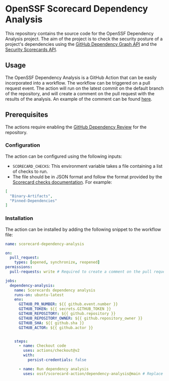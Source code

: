 # OpenSSF Scorecard Dependency Analysis

This repository contains the source code for the OpenSSF Dependency Analysis project. The aim of the project is to check the security posture of a project's dependencies using the [GitHub Dependency Graph API](https://docs.github.com/en/rest/dependency-graph/dependency-review?apiVersion=2022-11-28#get-a-diff-of-the-dependencies-between-commits) and the [Security Scorecards API](https://api.securityscorecards.dev).

## Usage
The OpenSSF Dependency Analysis is a GitHub Action that can be easily incorporated into a workflow. 
The workflow can be triggered on a pull request event. 
The action will run on the latest commit on the default branch of the repository, and will create a comment on the pull request with the results of the analysis. 
An example of the comment can be found [here](https://github.com/ossf-tests/vulpy/pull/2#issuecomment-1442310469).

## Prerequisites
The actions require enabling the [GitHub Dependency Review](https://docs.github.com/en/code-security/supply-chain-security/understanding-your-software-supply-chain/about-dependency-review) for the repository.

### Configuration
The action can be configured using the following inputs:

- `SCORECARD_CHECKS`: This environment variable takes a file containing a list of checks to run. 
- The file should be in JSON format and follow the format provided by the [Scorecard checks documentation](https://github.com/ossf/scorecard/blob/main/docs/checks.md). For example:
```json
[
  "Binary-Artifacts",
  "Pinned-Dependencies"
] 
```

### Installation
The action can be installed by adding the following snippet to the workflow file:
```yaml
name: scorecard-dependency-analysis

on:
  pull_request:
    types: [opened, synchronize, reopened]
permissions:
  pull-requests: write # Required to create a comment on the pull request.

jobs:
  dependency-analysis:
    name: Scorecards dependency analysis
    runs-on: ubuntu-latest
    env:
      GITHUB_PR_NUMBER: ${{ github.event.number }}
      GITHUB_TOKEN: ${{ secrets.GITHUB_TOKEN }}
      GITHUB_REPOSITORY: ${{ github.repository }}
      GITHUB_REPOSITORY_OWNER: ${{ github.repository_owner }}
      GITHUB_SHA: ${{ github.sha }}
      GITHUB_ACTOR: ${{ github.actor }}


    steps:
      - name: Checkout code
        uses: actions/checkout@v2
        with:
          persist-credentials: false

      - name: Run dependency analysis
        uses: ossf/scorecard-action/dependency-analysis@main # Replace with the latest release version.
```
